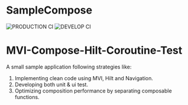# SampleCompose
![PRODUCTION CI](https://github.com/ashkan-karami/SampleCompose/actions/workflows/prod-pipeline.yml/badge.svg)
![DEVELOP CI](https://github.com/ashkan-karami/SampleCompose/actions/workflows/dev-pipeline.yml/badge.svg)
# MVI-Compose-Hilt-Coroutine-Test
A small sample application following strategies like:
1. Implementing clean code using MVI, Hilt and Navigation.
2. Developing both unit & ui test.
3. Optimizing composition performance by separating composable functions.
